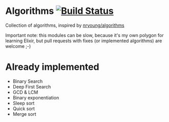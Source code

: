 # Algorithms [![Build Status](https://travis-ci.org/valmet/algorithms.png?branch=master)](https://travis-ci.org/valmet/algorithms)

Collection of algorithms, inspired by [nryoung/algorithms](https://github.com/nryoung/algorithms)


Important note: this modules can be slow, because it's my own polygon for learning Elixir, but pull requests with fixes (or implemented algorithms) are welcome ;-)

# Already implemented

* Binary Search
* Deep First Search
* GCD & LCM
* Binary exponentiation
* Sleep sort
* Quick sort
* Merge sort
